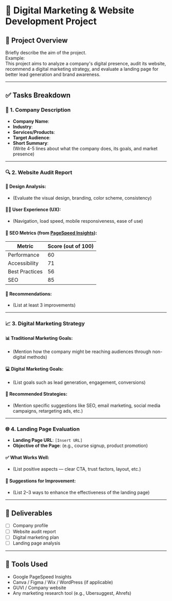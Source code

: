 # 🚀 Digital Marketing & Website Development Project

## 📌 Project Overview

Briefly describe the aim of the project.  
Example:  
This project aims to analyze a company's digital presence, audit its website, recommend a digital marketing strategy, and evaluate a landing page for better lead generation and brand awareness.

---

## ✅ Tasks Breakdown

### 🏢 1. Company Description
- **Company Name**:  
- **Industry**:  
- **Services/Products**:  
- **Target Audience**:  
- **Short Summary**:  
  (Write 4-5 lines about what the company does, its goals, and market presence)

---

### 🔍 2. Website Audit Report

#### 🎨 Design Analysis:
- (Evaluate the visual design, branding, color scheme, consistency)

#### 👨‍💻 User Experience (UX):
- (Navigation, load speed, mobile responsiveness, ease of use)

#### 🧠 SEO Metrics (from [PageSpeed Insights](https://pagespeed.web.dev)):
| Metric            | Score (out of 100) |
|-------------------|--------------------|
| Performance       |         60         |
| Accessibility     |         71         |
| Best Practices    |         56         |
| SEO               |         85         |

#### 🔧 Recommendations:
- (List at least 3 improvements)

---

### 📈 3. Digital Marketing Strategy

#### 📊 Traditional Marketing Goals:
- (Mention how the company might be reaching audiences through non-digital methods)

#### 💻 Digital Marketing Goals:
- (List goals such as lead generation, engagement, conversions)

#### 📌 Recommended Strategies:
- (Mention specific suggestions like SEO, email marketing, social media campaigns, retargeting ads, etc.)

---

### 🌐 4. Landing Page Evaluation

- **Landing Page URL**: `[Insert URL]`
- **Objective of the Page**: (e.g., course signup, product promotion)

#### ✅ What Works Well:
- (List positive aspects — clear CTA, trust factors, layout, etc.)

#### 🔧 Suggestions for Improvement:
- (List 2–3 ways to enhance the effectiveness of the landing page)

---

## 📁 Deliverables

- [ ] Company profile
- [ ] Website audit report
- [ ] Digital marketing plan
- [ ] Landing page analysis

---

## 🧰 Tools Used

- Google PageSpeed Insights  
- Canva / Figma / Wix / WordPress (if applicable)  
- GUVI / Company website  
- Any marketing research tool (e.g., Ubersuggest, Ahrefs)

